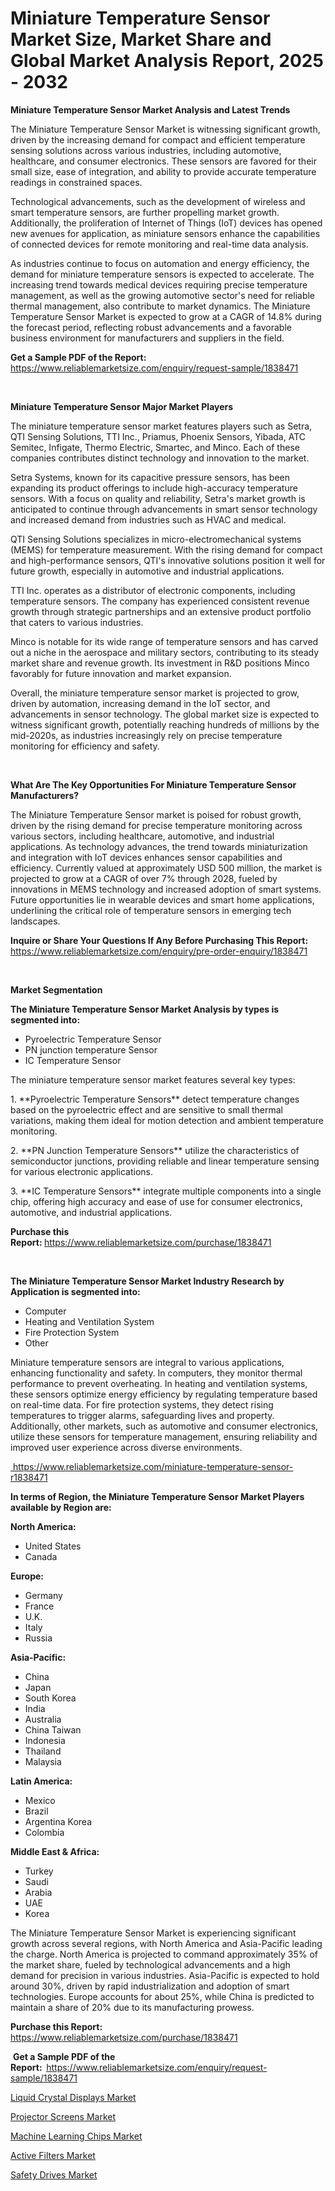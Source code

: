 <p><h1>Miniature Temperature Sensor Market Size, Market Share and Global Market Analysis Report, 2025 - 2032</h1></p><p><strong>Miniature Temperature Sensor Market Analysis and Latest Trends</strong></p>
<p><p>The Miniature Temperature Sensor Market is witnessing significant growth, driven by the increasing demand for compact and efficient temperature sensing solutions across various industries, including automotive, healthcare, and consumer electronics. These sensors are favored for their small size, ease of integration, and ability to provide accurate temperature readings in constrained spaces. </p><p>Technological advancements, such as the development of wireless and smart temperature sensors, are further propelling market growth. Additionally, the proliferation of Internet of Things (IoT) devices has opened new avenues for application, as miniature sensors enhance the capabilities of connected devices for remote monitoring and real-time data analysis.</p><p>As industries continue to focus on automation and energy efficiency, the demand for miniature temperature sensors is expected to accelerate. The increasing trend towards medical devices requiring precise temperature management, as well as the growing automotive sector's need for reliable thermal management, also contribute to market dynamics. The Miniature Temperature Sensor Market is expected to grow at a CAGR of 14.8% during the forecast period, reflecting robust advancements and a favorable business environment for manufacturers and suppliers in the field.</p></p>
<p><strong>Get a Sample PDF of the Report:&nbsp;</strong> <a href="https://www.reliablemarketsize.com/enquiry/request-sample/1838471?utm_campaign=1901&utm_medium=2&utm_source=Github&utm_content=ia&utm_term=06042025&utm_id=miniature-temperature-sensor">https://www.reliablemarketsize.com/enquiry/request-sample/1838471</a></p>
<p>&nbsp;</p>
<p><strong>Miniature Temperature Sensor Major Market Players</strong></p>
<p><p>The miniature temperature sensor market features players such as Setra, QTI Sensing Solutions, TTI Inc., Priamus, Phoenix Sensors, Yibada, ATC Semitec, Infigate, Thermo Electric, Smartec, and Minco. Each of these companies contributes distinct technology and innovation to the market.</p><p>Setra Systems, known for its capacitive pressure sensors, has been expanding its product offerings to include high-accuracy temperature sensors. With a focus on quality and reliability, Setra's market growth is anticipated to continue through advancements in smart sensor technology and increased demand from industries such as HVAC and medical.</p><p>QTI Sensing Solutions specializes in micro-electromechanical systems (MEMS) for temperature measurement. With the rising demand for compact and high-performance sensors, QTI's innovative solutions position it well for future growth, especially in automotive and industrial applications.</p><p>TTI Inc. operates as a distributor of electronic components, including temperature sensors. The company has experienced consistent revenue growth through strategic partnerships and an extensive product portfolio that caters to various industries.</p><p>Minco is notable for its wide range of temperature sensors and has carved out a niche in the aerospace and military sectors, contributing to its steady market share and revenue growth. Its investment in R&D positions Minco favorably for future innovation and market expansion.</p><p>Overall, the miniature temperature sensor market is projected to grow, driven by automation, increasing demand in the IoT sector, and advancements in sensor technology. The global market size is expected to witness significant growth, potentially reaching hundreds of millions by the mid-2020s, as industries increasingly rely on precise temperature monitoring for efficiency and safety.</p></p>
<p>&nbsp;</p>
<p><strong>What Are The Key Opportunities For Miniature Temperature Sensor Manufacturers?</strong></p>
<p><p>The Miniature Temperature Sensor market is poised for robust growth, driven by the rising demand for precise temperature monitoring across various sectors, including healthcare, automotive, and industrial applications. As technology advances, the trend towards miniaturization and integration with IoT devices enhances sensor capabilities and efficiency. Currently valued at approximately USD 500 million, the market is projected to grow at a CAGR of over 7% through 2028, fueled by innovations in MEMS technology and increased adoption of smart systems. Future opportunities lie in wearable devices and smart home applications, underlining the critical role of temperature sensors in emerging tech landscapes.</p></p>
<p><strong>Inquire or Share Your Questions If Any Before Purchasing This Report:</strong> <a href="https://www.reliablemarketsize.com/enquiry/pre-order-enquiry/1838471?utm_campaign=1901&utm_medium=2&utm_source=Github&utm_content=ia&utm_term=06042025&utm_id=miniature-temperature-sensor">https://www.reliablemarketsize.com/enquiry/pre-order-enquiry/1838471</a></p>
<p>&nbsp;</p>
<p><strong>Market Segmentation</strong></p>
<p><strong>The Miniature Temperature Sensor Market Analysis by types is segmented into:</strong></p>
<p><ul><li>Pyroelectric Temperature Sensor</li><li>PN junction temperature Sensor</li><li>IC Temperature Sensor</li></ul></p>
<p><p>The miniature temperature sensor market features several key types: </p><p>1. **Pyroelectric Temperature Sensors** detect temperature changes based on the pyroelectric effect and are sensitive to small thermal variations, making them ideal for motion detection and ambient temperature monitoring. </p><p>2. **PN Junction Temperature Sensors** utilize the characteristics of semiconductor junctions, providing reliable and linear temperature sensing for various electronic applications. </p><p>3. **IC Temperature Sensors** integrate multiple components into a single chip, offering high accuracy and ease of use for consumer electronics, automotive, and industrial applications.</p></p>
<p><strong>Purchase this Report:&nbsp;</strong><a href="https://www.reliablemarketsize.com/purchase/1838471?utm_campaign=1901&utm_medium=2&utm_source=Github&utm_content=ia&utm_term=06042025&utm_id=miniature-temperature-sensor">https://www.reliablemarketsize.com/purchase/1838471</a></p>
<p>&nbsp;</p>
<p><strong>The Miniature Temperature Sensor Market Industry Research by Application is segmented into:</strong></p>
<p><ul><li>Computer</li><li>Heating and Ventilation System</li><li>Fire Protection System</li><li>Other</li></ul></p>
<p><p>Miniature temperature sensors are integral to various applications, enhancing functionality and safety. In computers, they monitor thermal performance to prevent overheating. In heating and ventilation systems, these sensors optimize energy efficiency by regulating temperature based on real-time data. For fire protection systems, they detect rising temperatures to trigger alarms, safeguarding lives and property. Additionally, other markets, such as automotive and consumer electronics, utilize these sensors for temperature management, ensuring reliability and improved user experience across diverse environments.</p></p>
<p><a href="https://www.reliablemarketsize.com/miniature-temperature-sensor-r1838471?utm_campaign=1901&utm_medium=2&utm_source=Github&utm_content=ia&utm_term=06042025&utm_id=miniature-temperature-sensor">&nbsp;https://www.reliablemarketsize.com/miniature-temperature-sensor-r1838471</a></p>
<p><strong>In terms of Region, the Miniature Temperature Sensor Market Players available by Region are:</strong></p>
<p>
    <p> <strong> North America: </strong>
        <ul>
            <li>United States</li>
            <li>Canada</li>
        </ul>
        </p> 
    <p> <strong> Europe: </strong>
        <ul>
            <li>Germany</li>
            <li>France</li>
            <li>U.K.</li>
            <li>Italy</li>
            <li>Russia</li>
        </ul>
        </p> 
    <p> <strong> Asia-Pacific: </strong>
        <ul>
            <li>China</li>
            <li>Japan</li>
            <li>South Korea</li>
            <li>India</li>
            <li>Australia</li>
            <li>China Taiwan</li>
            <li>Indonesia</li>
            <li>Thailand</li>
            <li>Malaysia</li>
        </ul>
        </p> 
    <p> <strong> Latin America: </strong>
        <ul>
            <li>Mexico</li>
            <li>Brazil</li>
            <li>Argentina Korea</li>
            <li>Colombia</li>
        </ul>
        </p> 
    <p> <strong> Middle East & Africa: </strong>
        <ul>
            <li>Turkey</li>
            <li>Saudi</li>
            <li>Arabia</li>
            <li>UAE</li>
            <li>Korea</li>
        </ul>
    </p>
    </p>
<p><p>The Miniature Temperature Sensor Market is experiencing significant growth across several regions, with North America and Asia-Pacific leading the charge. North America is projected to command approximately 35% of the market share, fueled by technological advancements and a high demand for precision in various industries. Asia-Pacific is expected to hold around 30%, driven by rapid industrialization and adoption of smart technologies. Europe accounts for about 25%, while China is predicted to maintain a share of 20% due to its manufacturing prowess.</p></p>
<p><strong>Purchase this Report: </strong><a href="https://www.reliablemarketsize.com/purchase/1838471?utm_campaign=1901&utm_medium=2&utm_source=Github&utm_content=ia&utm_term=06042025&utm_id=miniature-temperature-sensor">https://www.reliablemarketsize.com/purchase/1838471</a></p>
<p>&nbsp;<strong>Get a Sample PDF of the Report:&nbsp;&nbsp;</strong><a href="https://www.reliablemarketsize.com/enquiry/request-sample/1838471?utm_campaign=1901&utm_medium=2&utm_source=Github&utm_content=ia&utm_term=06042025&utm_id=miniature-temperature-sensor">https://www.reliablemarketsize.com/enquiry/request-sample/1838471</a></p>
<p><strong></strong></p>
<p><p><a href="https://github.com/fabrehugessf/Market-Research-Report-List-1/blob/main/liquid-crystal-displays-market.md?utm_campaign=1901&utm_medium=2&utm_source=Github&utm_content=ia&utm_term=06042025&utm_id=miniature-temperature-sensor">Liquid Crystal Displays Market</a></p><p><a href="https://github.com/nsmifidget3/Market-Research-Report-List-1/blob/main/projector-screens-market.md?utm_campaign=1901&utm_medium=2&utm_source=Github&utm_content=ia&utm_term=06042025&utm_id=miniature-temperature-sensor">Projector Screens Market</a></p><p><a href="https://github.com/wiltsdeenyuw/Market-Research-Report-List-1/blob/main/machine-learning-chips-market.md?utm_campaign=1901&utm_medium=2&utm_source=Github&utm_content=ia&utm_term=06042025&utm_id=miniature-temperature-sensor">Machine Learning Chips Market</a></p><p><a href="https://github.com/bozzoquishmd/Market-Research-Report-List-1/blob/main/active-filters-market.md?utm_campaign=1901&utm_medium=2&utm_source=Github&utm_content=ia&utm_term=06042025&utm_id=miniature-temperature-sensor">Active Filters Market</a></p><p><a href="https://github.com/orlinvisonju/Market-Research-Report-List-1/blob/main/safety-drives-market.md?utm_campaign=1901&utm_medium=2&utm_source=Github&utm_content=ia&utm_term=06042025&utm_id=miniature-temperature-sensor">Safety Drives Market</a></p></p>